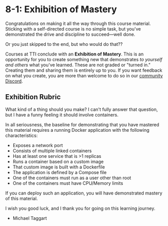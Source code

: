 # 8-1: Exhibition of Mastery

Congratulations on making it all the way through this course material. Sticking with a self-directed course is no simple task, but you've demonstrated the drive and discipline to succeed—well done.

Or you just skipped to the end, but who would do that??

Courses at TTI conclude with an **Exhibition of Mastery**. This is an opportunity for you to create something new that demonstrates _to yourself and others_ what you've learned. These are not graded or "turned in." Creating them and sharing them is entirely up to you. If you want feedback on what you create, you are more than welcome to do so in our [community Discord](https://discord.gg/taggartinstitute).

## Exhibition Rubric

What kind of a thing should you make? I can't fully answer that question, but I have a funny feeling it should involve containers.

In all seriousness, the baseline for demonstrating that you have mastered this material requires a running Docker application with the following characteristics:

- Exposes a network port
- Consists of multiple linked containers
- Has at least one service that is >1 replicas
- Runs a container based on a custom image
- That custom image is built with a Dockerfile
- The application is defined by a Compose file
- One of the containers must run as a user other than root
- One of the containers must have CPU/Memory limits

If you can deploy such an application, you will have demonstrated mastery of this material.

I wish you good luck, and I thank you for going on this learning journey.

- Michael Taggart
